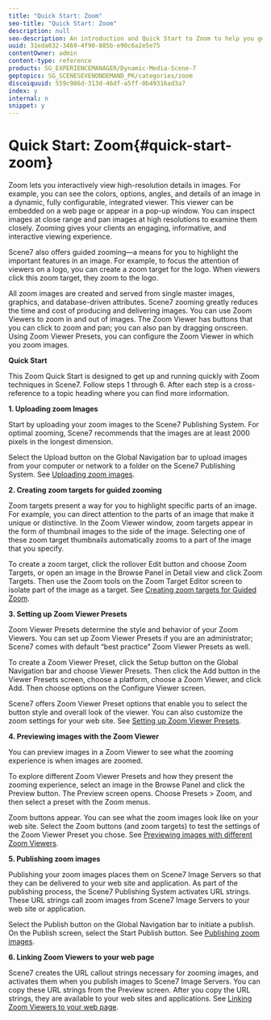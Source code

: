 ```yaml
---
title: "Quick Start: Zoom"
seo-title: "Quick Start: Zoom"
description: null
seo-description: An introduction and Quick Start to Zoom to help you get up and running quickly.
uuid: 31eda632-3469-4f90-885b-e90c6a2e5e75
contentOwner: admin
content-type: reference
products: SG_EXPERIENCEMANAGER/Dynamic-Media-Scene-7
geptopics: SG_SCENESEVENONDEMAND_PK/categories/zoom
discoiquuid: 559c986d-313d-46df-a5ff-0b49316ad3a7
index: y
internal: n
snippet: y
---
```


# Quick Start: Zoom{#quick-start-zoom}

 Zoom lets you interactively view high-resolution details in images. For example, you can see the colors, options, angles, and details of an image in a dynamic, fully configurable, integrated viewer. This viewer can be embedded on a web page or appear in a pop-up window. You can inspect images at close range and pan images at high resolutions to examine them closely. Zooming gives your clients an engaging, informative, and interactive viewing experience.

Scene7 also offers guided zooming—a means for you to highlight the important features in an image. For example, to focus the attention of viewers on a logo, you can create a zoom target for the logo. When viewers click this zoom target, they zoom to the logo.

All zoom images are created and served from single master images, graphics, and database-driven attributes. Scene7 zooming greatly reduces the time and cost of producing and delivering images. You can use Zoom Viewers to zoom in and out of images. The Zoom Viewer has buttons that you can click to zoom and pan; you can also pan by dragging onscreen. Using Zoom Viewer Presets, you can configure the Zoom Viewer in which you zoom images.

**Quick Start**

This Zoom Quick Start is designed to get up and running quickly with Zoom techniques in Scene7. Follow steps 1 through 6. After each step is a cross-reference to a topic heading where you can find more information.

**1. Uploading zoom Images**

Start by uploading your zoom images to the Scene7 Publishing System. For optimal zooming, Scene7 recommends that the images are at least 2000 pixels in the longest dimension.

Select the Upload button on the Global Navigation bar to upload images from your computer or network to a folder on the Scene7 Publishing System. See [Uploading zoom images](uploading-zoom-images.md#uploading_zoom_images).

**2. Creating zoom targets for guided zooming**

Zoom targets present a way for you to highlight specific parts of an image. For example, you can direct attention to the parts of an image that make it unique or distinctive. In the Zoom Viewer window, zoom targets appear in the form of thumbnail images to the side of the image. Selecting one of these zoom target thumbnails automatically zooms to a part of the image that you specify.

To create a zoom target, click the rollover Edit button and choose Zoom Targets, or open an image in the Browse Panel in Detail view and click Zoom Targets. Then use the Zoom tools on the Zoom Target Editor screen to isolate part of the image as a target. See [Creating zoom targets for Guided Zoom](creating-zoom-targets-guided-zoom.md#creating_zoom_targets_for_guided_zoom).

**3. Setting up Zoom Viewer Presets**

Zoom Viewer Presets determine the style and behavior of your Zoom Viewers. You can set up Zoom Viewer Presets if you are an administrator; Scene7 comes with default “best practice” Zoom Viewer Presets as well.

To create a Zoom Viewer Preset, click the Setup button on the Global Navigation bar and choose Viewer Presets. Then click the Add button in the Viewer Presets screen, choose a platform, choose a Zoom Viewer, and click Add. Then choose options on the Configure Viewer screen.

Scene7 offers Zoom Viewer Preset options that enable you to select the button style and overall look of the viewer. You can also customize the zoom settings for your web site. See [Setting up Zoom Viewer Presets](setting-zoom-viewer-presets.md#setting_up_zoom_viewer_presets).

**4. Previewing images with the Zoom Viewer**

You can preview images in a Zoom Viewer to see what the zooming experience is when images are zoomed.

To explore different Zoom Viewer Presets and how they present the zooming experience, select an image in the Browse Panel and click the Preview button. The Preview screen opens. Choose Presets &gt; Zoom, and then select a preset with the Zoom menus.

Zoom buttons appear. You can see what the zoom images look like on your web site. Select the Zoom buttons (and zoom targets) to test the settings of the Zoom Viewer Preset you chose. See [Previewing images with different Zoom Viewers](previewing-image-assets-different-zoom.md#previewing_image_assets_with_different_zoom_viewers).

**5. Publishing zoom images**

Publishing your zoom images places them on Scene7 Image Servers so that they can be delivered to your web site and application. As part of the publishing process, the Scene7 Publishing System activates URL strings. These URL strings call zoom images from Scene7 Image Servers to your web site or application.

Select the Publish button on the Global Navigation bar to initiate a publish. On the Publish screen, select the Start Publish button. See [Publishing zoom images](publishing-zoom-images.md#publishing_zoom_images).

**6. Linking Zoom Viewers to your web page**

Scene7 creates the URL callout strings necessary for zooming images, and activates them when you publish images to Scene7 Image Servers. You can copy these URL strings from the Preview screen. After you copy the URL strings, they are available to your web sites and applications. See [Linking Zoom Viewers to your web page](linking-zoom-viewers-web-pages.md#linking_zoom_viewers_to_your_web_pages).
